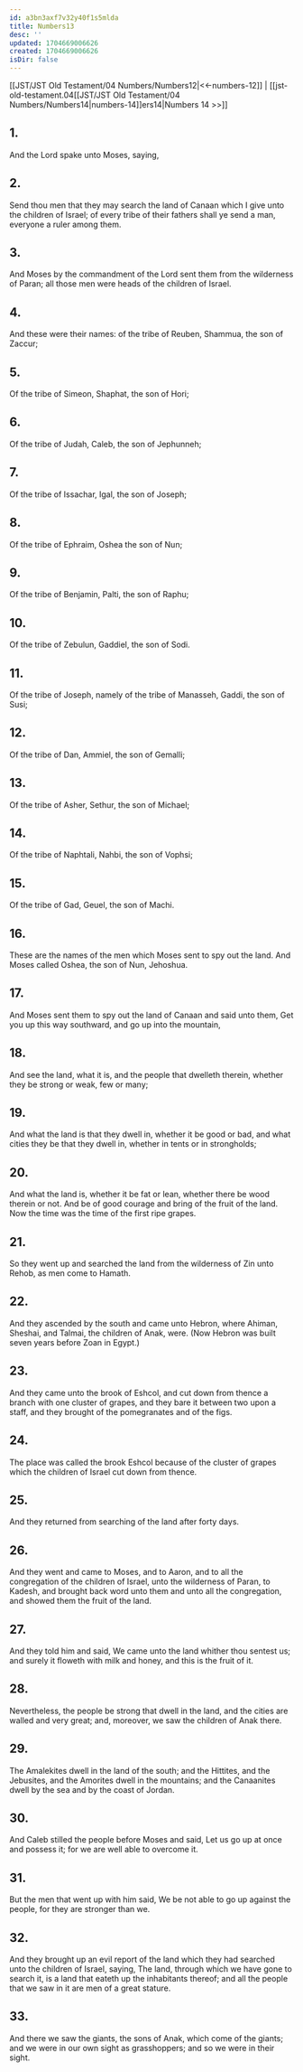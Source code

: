 ```yaml
---
id: a3bn3axf7v32y40f1s5mlda
title: Numbers13
desc: ''
updated: 1704669006626
created: 1704669006626
isDir: false
---
```

[[JST/JST Old Testament/04 Numbers/Numbers12|<<-numbers-12]] | [[jst-old-testament.04[[JST/JST Old Testament/04 Numbers/Numbers14|numbers-14]]ers14|Numbers 14 >>]]
## 1.
And the Lord spake unto Moses, saying,
## 2.
Send thou men that they may search the land of Canaan which I give unto the children of Israel; of every tribe of their fathers shall ye send a man, everyone a ruler among them.
## 3.
And Moses by the commandment of the Lord sent them from the wilderness of Paran; all those men were heads of the children of Israel.
## 4.
And these were their names: of the tribe of Reuben, Shammua, the son of Zaccur;
## 5.
Of the tribe of Simeon, Shaphat, the son of Hori;
## 6.
Of the tribe of Judah, Caleb, the son of Jephunneh;
## 7.
Of the tribe of Issachar, Igal, the son of Joseph;
## 8.
Of the tribe of Ephraim, Oshea the son of Nun;
## 9.
Of the tribe of Benjamin, Palti, the son of Raphu;
## 10.
Of the tribe of Zebulun, Gaddiel, the son of Sodi.
## 11.
Of the tribe of Joseph, namely of the tribe of Manasseh, Gaddi, the son of Susi;
## 12.
Of the tribe of Dan, Ammiel, the son of Gemalli;
## 13.
Of the tribe of Asher, Sethur, the son of Michael;
## 14.
Of the tribe of Naphtali, Nahbi, the son of Vophsi;
## 15.
Of the tribe of Gad, Geuel, the son of Machi.
## 16.
These are the names of the men which Moses sent to spy out the land. And Moses called Oshea, the son of Nun, Jehoshua.
## 17.
And Moses sent them to spy out the land of Canaan and said unto them, Get you up this way southward, and go up into the mountain,
## 18.
And see the land, what it is, and the people that dwelleth therein, whether they be strong or weak, few or many;
## 19.
And what the land is that they dwell in, whether it be good or bad, and what cities they be that they dwell in, whether in tents or in strongholds;
## 20.
And what the land is, whether it be fat or lean, whether there be wood therein or not. And be of good courage and bring of the fruit of the land. Now the time was the time of the first ripe grapes.
## 21.
So they went up and searched the land from the wilderness of Zin unto Rehob, as men come to Hamath.
## 22.
And they ascended by the south and came unto Hebron, where Ahiman, Sheshai, and Talmai, the children of Anak, were. (Now Hebron was built seven years before Zoan in Egypt.)
## 23.
And they came unto the brook of Eshcol, and cut down from thence a branch with one cluster of grapes, and they bare it between two upon a staff, and they brought of the pomegranates and of the figs.
## 24.
The place was called the brook Eshcol because of the cluster of grapes which the children of Israel cut down from thence.
## 25.
And they returned from searching of the land after forty days.
## 26.
And they went and came to Moses, and to Aaron, and to all the congregation of the children of Israel, unto the wilderness of Paran, to Kadesh, and brought back word unto them and unto all the congregation, and showed them the fruit of the land.
## 27.
And they told him and said, We came unto the land whither thou sentest us; and surely it floweth with milk and honey, and this is the fruit of it.
## 28.
Nevertheless, the people be strong that dwell in the land, and the cities are walled and very great; and, moreover, we saw the children of Anak there.
## 29.
The Amalekites dwell in the land of the south; and the Hittites, and the Jebusites, and the Amorites dwell in the mountains; and the Canaanites dwell by the sea and by the coast of Jordan.
## 30.
And Caleb stilled the people before Moses and said, Let us go up at once and possess it; for we are well able to overcome it.
## 31.
But the men that went up with him said, We be not able to go up against the people, for they are stronger than we.
## 32.
And they brought up an evil report of the land which they had searched unto the children of Israel, saying, The land, through which we have gone to search it, is a land that eateth up the inhabitants thereof; and all the people that we saw in it are men of a great stature.
## 33.
And there we saw the giants, the sons of Anak, which come of the giants; and we were in our own sight as grasshoppers; and so we were in their sight.

